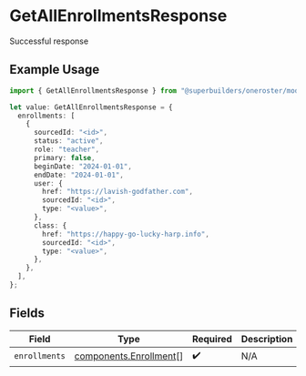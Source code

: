 # GetAllEnrollmentsResponse

Successful response

## Example Usage

```typescript
import { GetAllEnrollmentsResponse } from "@superbuilders/oneroster/models/operations";

let value: GetAllEnrollmentsResponse = {
  enrollments: [
    {
      sourcedId: "<id>",
      status: "active",
      role: "teacher",
      primary: false,
      beginDate: "2024-01-01",
      endDate: "2024-01-01",
      user: {
        href: "https://lavish-godfather.com",
        sourcedId: "<id>",
        type: "<value>",
      },
      class: {
        href: "https://happy-go-lucky-harp.info",
        sourcedId: "<id>",
        type: "<value>",
      },
    },
  ],
};
```

## Fields

| Field                                                            | Type                                                             | Required                                                         | Description                                                      |
| ---------------------------------------------------------------- | ---------------------------------------------------------------- | ---------------------------------------------------------------- | ---------------------------------------------------------------- |
| `enrollments`                                                    | [components.Enrollment](../../models/components/enrollment.md)[] | :heavy_check_mark:                                               | N/A                                                              |